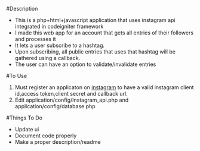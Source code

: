 #Description
- This is a php+html+javascript application that uses instagram api integrated in codeigniter framework
- I made this web app for an account that gets all entries of their followers and processes it
- It lets a user subscribe to a hashtag.
- Upon subscribing, all public entries that uses that hashtag will be gathered using a callback.
- The user can have an option to validate/invalidate entries

#To Use
1. Must register an applicaton on [instagram][0] to have a valid instagram client id,access token,client secret and callback url.
2. Edit application/config/Instagram_api.php and application/config/database.php

#Things To Do
- Update ui
- Document code properly
- Make a proper description/readme

[0]: http://instagram.com/developer/